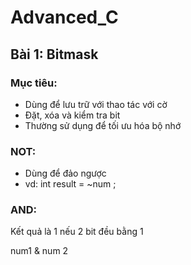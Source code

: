 # Advanced_C

## Bài 1: Bitmask 
### Mục tiêu: 
- Dùng để lưu trữ với thao tác với cờ
- Đặt, xóa và kiểm tra bit 
- Thường sử dụng để tối ưu hóa bộ nhớ

### NOT: 
- Dùng để đảo ngược
- vd: int result = ~num ;

### AND: 
Kết quả là 1 nếu 2 bit đều bằng 1 

num1 & num 2 





